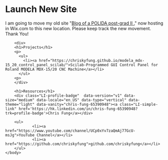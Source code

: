 <html>
	<head>
		<title>Chris KY, Fung's Homepage</title>
		<script type="text/javascript" src="https://platform.linkedin.com/badges/js/profile.js" async defer></script>
	</head>
	<body>
	    <div>
		<h1>Launch New Site</h1>
		<p>I am going to move my old site "<a href="http://chrisfung1125.wixsite.com/research-blog/">Blog of a POLIDA post-grad II .</a>" now hosting in Wix.com to this new location. Please keep track the new movement. Thank You!</p>
	    </div>
	    
	    <div>
		<h1>Projects</h1>
		<p>
		  <ul>
		    <li><a href="https://chriskyfung.github.io/modela_mdx-15_20_control_panel_scilab/">Scilab-Programmed GUI Control Panel for Roland MODELA MDX-15/20 CNC Machine</a></li>
		  </ul>
		<p>
	    </div>
	    
	    <h1>Resources</h1>
		<div class="LI-profile-badge"  data-version="v1" data-size="medium" data-locale="en_US" data-type="vertical" data-theme="light" data-vanity="chris-fung-65390948"><a class="LI-simple-link" href='https://hk.linkedin.com/in/chris-fung-65390948?trk=profile-badge'>Chris Fung</a></div>
		
	 	<ul>
        		<li><a href="https://www.youtube.com/channel/UCp0xYv7zaQmAj77GcU-msJg">YouTube Channel</a></li>
        		<li><a href="https://github.com/chriskyfung">github.com/chriskyfung</a></li>
		</ul>
	</body>
</html>
